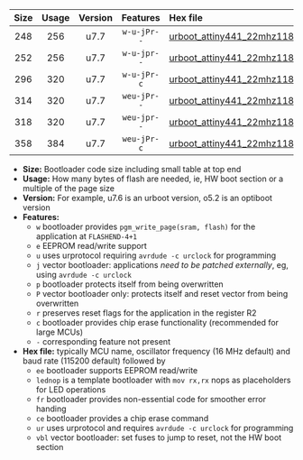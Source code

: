 |Size|Usage|Version|Features|Hex file|
|:-:|:-:|:-:|:-:|:--|
|248|256|u7.7|`w-u-jPr--`|[urboot_attiny441_22mhz1184_115200bps_lednop_ur_vbl.hex](https://raw.githubusercontent.com/stefanrueger/urboot.hex/main/mcus/attiny441/fcpu_22mhz1184/115200_bps/urboot_attiny441_22mhz1184_115200bps_lednop_ur_vbl.hex)|
|252|256|u7.7|`w-u-jpr--`|[urboot_attiny441_22mhz1184_115200bps_lednop_fr_ur_vbl.hex](https://raw.githubusercontent.com/stefanrueger/urboot.hex/main/mcus/attiny441/fcpu_22mhz1184/115200_bps/urboot_attiny441_22mhz1184_115200bps_lednop_fr_ur_vbl.hex)|
|296|320|u7.7|`w-u-jPr-c`|[urboot_attiny441_22mhz1184_115200bps_lednop_fr_ce_ur_vbl.hex](https://raw.githubusercontent.com/stefanrueger/urboot.hex/main/mcus/attiny441/fcpu_22mhz1184/115200_bps/urboot_attiny441_22mhz1184_115200bps_lednop_fr_ce_ur_vbl.hex)|
|314|320|u7.7|`weu-jPr--`|[urboot_attiny441_22mhz1184_115200bps_ee_lednop_ur_vbl.hex](https://raw.githubusercontent.com/stefanrueger/urboot.hex/main/mcus/attiny441/fcpu_22mhz1184/115200_bps/urboot_attiny441_22mhz1184_115200bps_ee_lednop_ur_vbl.hex)|
|318|320|u7.7|`weu-jpr--`|[urboot_attiny441_22mhz1184_115200bps_ee_lednop_fr_ur_vbl.hex](https://raw.githubusercontent.com/stefanrueger/urboot.hex/main/mcus/attiny441/fcpu_22mhz1184/115200_bps/urboot_attiny441_22mhz1184_115200bps_ee_lednop_fr_ur_vbl.hex)|
|358|384|u7.7|`weu-jPr-c`|[urboot_attiny441_22mhz1184_115200bps_ee_lednop_fr_ce_ur_vbl.hex](https://raw.githubusercontent.com/stefanrueger/urboot.hex/main/mcus/attiny441/fcpu_22mhz1184/115200_bps/urboot_attiny441_22mhz1184_115200bps_ee_lednop_fr_ce_ur_vbl.hex)|

- **Size:** Bootloader code size including small table at top end
- **Usage:** How many bytes of flash are needed, ie, HW boot section or a multiple of the page size
- **Version:** For example, u7.6 is an urboot version, o5.2 is an optiboot version
- **Features:**
  + `w` bootloader provides `pgm_write_page(sram, flash)` for the application at `FLASHEND-4+1`
  + `e` EEPROM read/write support
  + `u` uses urprotocol requiring `avrdude -c urclock` for programming
  + `j` vector bootloader: applications *need to be patched externally*, eg, using `avrdude -c urclock`
  + `p` bootloader protects itself from being overwritten
  + `P` vector bootloader only: protects itself and reset vector from being overwritten
  + `r` preserves reset flags for the application in the register R2
  + `c` bootloader provides chip erase functionality (recommended for large MCUs)
  + `-` corresponding feature not present
- **Hex file:** typically MCU name, oscillator frequency (16 MHz default) and baud rate (115200 default) followed by
  + `ee` bootloader supports EEPROM read/write
  + `lednop` is a template bootloader with `mov rx,rx` nops as placeholders for LED operations
  + `fr` bootloader provides non-essential code for smoother error handing
  + `ce` bootloader provides a chip erase command
  + `ur` uses urprotocol and requires `avrdude -c urclock` for programming
  + `vbl` vector bootloader: set fuses to jump to reset, not the HW boot section
